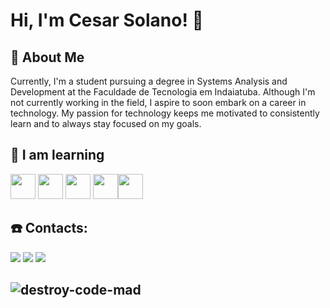 # Hi, I'm Cesar Solano! 👋


## 🚀 About Me
Currently, I'm a student pursuing a degree in Systems Analysis and Development at the Faculdade de Tecnologia em Indaiatuba. Although I'm not currently working in the field, I aspire to soon embark on a career in technology. My passion for technology keeps me motivated to consistently learn and to always stay focused on my goals.

## 📓 I am learning

<img loading="lazy" src="https://cdn.jsdelivr.net/gh/devicons/devicon/icons/linux/linux-original.svg" width="40" height="40"/> <img src="https://cdn.jsdelivr.net/gh/devicons/devicon@latest/icons/python/python-original.svg" width="40" height="40"/> <img src="https://cdn.jsdelivr.net/gh/devicons/devicon@latest/icons/javascript/javascript-original.svg" width="40" height="40"/> <img src="https://cdn.jsdelivr.net/gh/devicons/devicon@latest/icons/c/c-original.svg" width="40" height="40"/><img src="https://img.shields.io/badge/Java-ED8B00?style=for-the-badge&logo=openjdk&logoColor=white" width="40" height="40"/>


## ☎️ Contacts:

<div>
<a href="https://www.instagram.com/cs_solano/" target="_blank"><img loading="lazy" src="https://img.shields.io/badge/-Instagram-%23E4405F?style=for-the-badge&logo=instagram&logoColor=white" target="_blank"></a>
<a href = "cesarsolano0479@gmail.com"><img loading="lazy" src="https://img.shields.io/badge/Gmail-D14836?style=for-the-badge&logo=gmail&logoColor=white" target="_blank"></a>
<a href="https://www.linkedin.com/in/cesar-solano-754b7226a/" target="_blank"><img loading="lazy" src="https://img.shields.io/badge/-LinkedIn-%230077B5?style=for-the-badge&logo=linkedin&logoColor=white" target="_blank"></a>   
</div>




## ![destroy-code-mad](https://github.com/CesarSolano04/CesarSolano04/assets/146193809/ef5dd85e-93b5-4a94-a849-4a6fefd63ec0)
